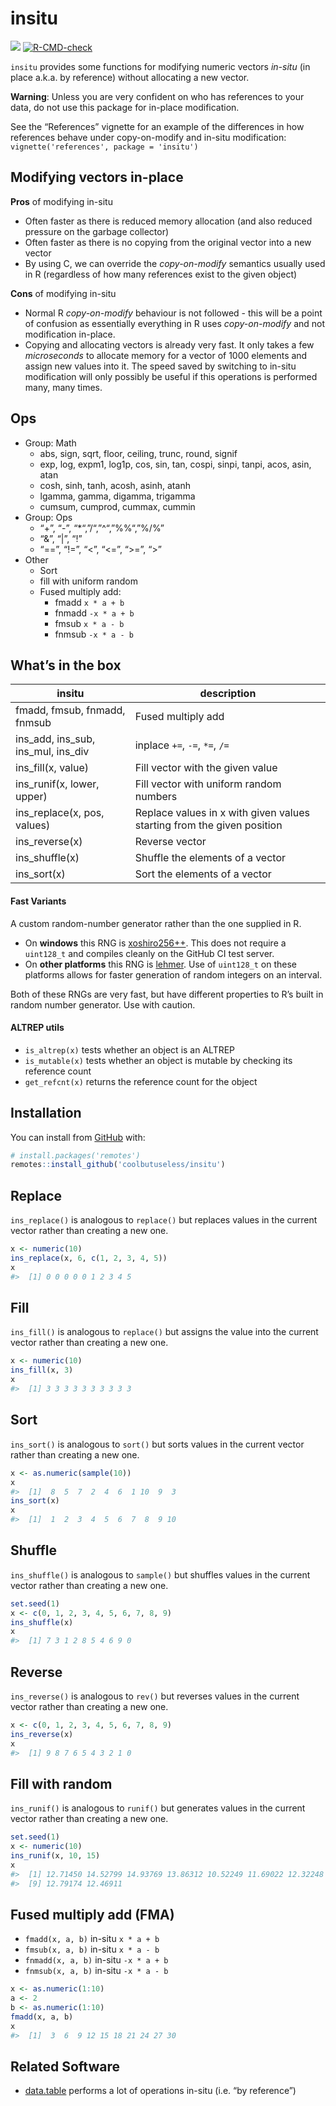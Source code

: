 
<!-- README.md is generated from README.Rmd. Please edit that file -->

# insitu

<!-- badges: start -->

![](https://img.shields.io/badge/cool-useless-green.svg)
[![R-CMD-check](https://github.com/coolbutuseless/insitu/actions/workflows/R-CMD-check.yaml/badge.svg)](https://github.com/coolbutuseless/insitu/actions/workflows/R-CMD-check.yaml)
<!-- badges: end -->

`insitu` provides some functions for modifying numeric vectors *in-situ*
(in place a.k.a. by reference) without allocating a new vector.

**Warning**: Unless you are very confident on who has references to your
data, do not use this package for in-place modification.

See the “References” vignette for an example of the differences in how
references behave under copy-on-modify and in-situ modification:
`vignette('references', package = 'insitu')`

## Modifying vectors in-place

**Pros** of modifying in-situ

- Often faster as there is reduced memory allocation (and also reduced
  pressure on the garbage collector)
- Often faster as there is no copying from the original vector into a
  new vector
- By using C, we can override the *copy-on-modify* semantics usually
  used in R (regardless of how many references exist to the given
  object)

**Cons** of modifying in-situ

- Normal R *copy-on-modify* behaviour is not followed - this will be a
  point of confusion as essentially everything in R uses
  *copy-on-modify* and not modification in-place.
- Copying and allocating vectors is already very fast. It only takes a
  few *microseconds* to allocate memory for a vector of 1000 elements
  and assign new values into it. The speed saved by switching to in-situ
  modification will only possibly be useful if this operations is
  performed many, many times.

## Ops

- Group: Math
  - abs, sign, sqrt, floor, ceiling, trunc, round, signif
  - exp, log, expm1, log1p, cos, sin, tan, cospi, sinpi, tanpi, acos,
    asin, atan
  - cosh, sinh, tanh, acosh, asinh, atanh
  - lgamma, gamma, digamma, trigamma
  - cumsum, cumprod, cummax, cummin
- Group: Ops
  - “+”, “-”, “\*“,”/“,”^“,”%%“,”%/%”
  - “&”, “\|”, “!”
  - “==”, “!=”, “\<”, “\<=”, “\>=”, “\>”
- Other
  - Sort
  - fill with uniform random
  - Fused multiply add:
    - fmadd `x * a + b`
    - fnmadd `-x * a + b`
    - fmsub `x * a - b`
    - fnmsub `-x * a - b`

## What’s in the box

| insitu | description |
|----|----|
| fmadd, fmsub, fnmadd, fnmsub | Fused multiply add |
| ins_add, ins_sub, ins_mul, ins_div | inplace `+=`, `-=`, `*=`, `/=` |
| ins_fill(x, value) | Fill vector with the given value |
| ins_runif(x, lower, upper) | Fill vector with uniform random numbers |
| ins_replace(x, pos, values) | Replace values in x with given values starting from the given position |
| ins_reverse(x) | Reverse vector |
| ins_shuffle(x) | Shuffle the elements of a vector |
| ins_sort(x) | Sort the elements of a vector |

#### Fast Variants

A custom random-number generator rather than the one supplied in R.

- On **windows** this RNG is [xoshiro256++](http://prng.di.unimi.it/).
  This does not require a `uint128_t` and compiles cleanly on the GitHub
  CI test server.
- On **other platforms** this RNG is
  [lehmer](https://lemire.me/blog/2019/03/19/the-fastest-conventional-random-number-generator-that-can-pass-big-crush/).
  Use of `uint128_t` on these platforms allows for faster generation of
  random integers on an interval.

Both of these RNGs are very fast, but have different properties to R’s
built in random number generator. Use with caution.

#### ALTREP utils

- `is_altrep(x)` tests whether an object is an ALTREP
- `is_mutable(x)` tests whether an object is mutable by checking its
  reference count
- `get_refcnt(x)` returns the reference count for the object

## Installation

You can install from [GitHub](https://github.com/coolbutuseless/insitu)
with:

``` r
# install.packages('remotes')
remotes::install_github('coolbutuseless/insitu')
```

## Replace

`ins_replace()` is analogous to `replace()` but replaces values in the
current vector rather than creating a new one.

``` r
x <- numeric(10)
ins_replace(x, 6, c(1, 2, 3, 4, 5))
x
#>  [1] 0 0 0 0 0 1 2 3 4 5
```

## Fill

`ins_fill()` is analogous to `replace()` but assigns the value into the
current vector rather than creating a new one.

``` r
x <- numeric(10)
ins_fill(x, 3)
x
#>  [1] 3 3 3 3 3 3 3 3 3 3
```

## Sort

`ins_sort()` is analogous to `sort()` but sorts values in the current
vector rather than creating a new one.

``` r
x <- as.numeric(sample(10))
x
#>  [1]  8  5  7  2  4  6  1 10  9  3
ins_sort(x)
x
#>  [1]  1  2  3  4  5  6  7  8  9 10
```

## Shuffle

`ins_shuffle()` is analogous to `sample()` but shuffles values in the
current vector rather than creating a new one.

``` r
set.seed(1)
x <- c(0, 1, 2, 3, 4, 5, 6, 7, 8, 9)
ins_shuffle(x)
x
#>  [1] 7 3 1 2 8 5 4 6 9 0
```

## Reverse

`ins_reverse()` is analogous to `rev()` but reverses values in the
current vector rather than creating a new one.

``` r
x <- c(0, 1, 2, 3, 4, 5, 6, 7, 8, 9)
ins_reverse(x)
x
#>  [1] 9 8 7 6 5 4 3 2 1 0
```

## Fill with random

`ins_runif()` is analogous to `runif()` but generates values in the
current vector rather than creating a new one.

``` r
set.seed(1)
x <- numeric(10)
ins_runif(x, 10, 15)
x
#>  [1] 12.71450 14.52799 14.93769 13.86312 10.52249 11.69022 12.32248 10.53172
#>  [9] 12.79174 12.46911
```

## Fused multiply add (FMA)

- `fmadd(x, a, b)` in-situ `x * a + b`
- `fmsub(x, a, b)` in-situ `x * a - b`
- `fnmadd(x, a, b)` in-situ `-x * a + b`
- `fnmsub(x, a, b)` in-situ `-x * a - b`

``` r
x <- as.numeric(1:10)
a <- 2
b <- as.numeric(1:10)
fmadd(x, a, b)
x
#>  [1]  3  6  9 12 15 18 21 24 27 30
```

## Related Software

- [data.table](https://cran.r-project.org/package=data.table) performs a
  lot of operations in-situ (i.e. “by reference”)
